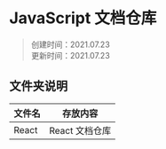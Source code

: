 # JavaScript 文档仓库  
>创建时间：2021.07.23  
>更新时间：2021.07.23
 
## 文件夹说明  

| 文件名             | 存放内容                           |
| ------------------ | --------------------------------  |
| React               | React 文档仓库               |
